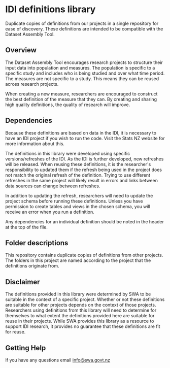 # IDI definitions library
Duplicate copies of definitions from our projects in a single repository for ease of discovery. These definitions are intended to be compatible with the Dataset Assembly Tool.

## Overview
The Dataset Assembly Tool encourages research projects to structure their input data into population and measures. The population is specific to a specific study and includes who is being studied and over what time period. The measures are not specific to a study. This means they can be reused across research projects.

When creating a new measure, researchers are encouraged to construct the best definition of the measure that they can. By creating and sharing high quality definitions, the quality of research will improve.

## Dependencies
Because these definitions are based on data in the IDI, it is necessary to have an IDI project if you wish to run the code. Visit the Stats NZ website for more information about this.

The definitions in this library were developed using specific versions/refreshes of the IDI. As the IDI is further developed, new refreshes will be released. When reusing these definitions, it is the researcher's responsibility to updated them if the refresh being used in the project does not match the original refresh of the definition. Trying to use different refreshes in the same project will likely result in errors and links between data sources can change between refreshes.

In addition to updating the refresh, researchers will need to update the project schema before running these definitions. Unless you have permission to create tables and views in the chosen schema, you will receive an error when you run a definition.

Any dependencies for an individual definition should be noted in the header at the top of the file.

## Folder descriptions
This repository contains duplicate copies of definitions from other projects. The folders in this project are named according to the project that the definitions originate from.

## Disclaimer
The definitions provided in this library were determined by SWA to be suitable in the context of a specific project. Whether or not these definitions are suitable for other projects depends on the context of those projects. Researchers using definitions from this library will need to determine for themselves to what extent the definitions provided here are suitable for reuse in their projects. While SWA provides this library as a resource to support IDI research, it provides no guarantee that these definitions are fit for reuse.

## Getting Help
If you have any questions email info@swa.govt.nz
